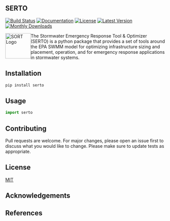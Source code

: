 
SERTO
-------------------------------------------------------------------------------------------
[![Build Status](https://github.com/USEPA/SERTP/actions/workflows/build_test.yml/badge.svg?branch=master)](https://github.com/USEPA/SERTO/actions/workflows/build_test.yml)
[![Documentation](https://github.com/USEPA/SERTP/actions/workflows/documentation.yml/badge.svg?branch=master)](https://github.com/USEPA/SERTO/actions/workflows/documentation.yml)
[![License](https://img.shields.io/pypi/l/serto.svg)](LICENSE)
[![Latest Version](https://img.shields.io/pypi/v/serto.svg)](https://pypi.python.org/pypi/serto/)
[![Monthly Downloads](https://img.shields.io/badge/dynamic/json.svg?label=Downloads&url=https%3A%2F%2Fpypistats.org%2Fapi%2Fpackages%2Fserto%2Frecent&query=%24.data.last_month&colorB=green&suffix=%20last%20month)](https://pypi.python.org/pypi/serto/)


<img src="docs/images/serto_logo.png" alt="SORT Logo" style="float: left;" width="80"> The Stormwater Emergency 
Response Tool & Optimizer (SERTO) is a python package that provides a set of tools around the EPA SWMM model for 
optimizing infrastructure sizing and placement, operation, and for emergency response applications in stormwater systems.


## Installation


```bash
pip install serto
```

## Usage

```python
import serto
```

## Contributing

Pull requests are welcome. For major changes, please open an issue first to discuss what you would like to change. 
Please make sure to update tests as appropriate. 

## License
[MIT](https://choosealicense.com/licenses/mit/)

## Acknowledgements

## References